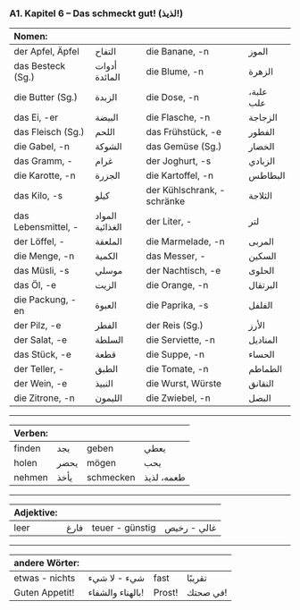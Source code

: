 ### A1. Kapitel 6 – Das schmeckt gut! (لذيذ!)

| Nomen: ||||
|:---|:---|:---|:---|
| der Apfel, Äpfel | التفاح | die Banane, -n | الموز |
| das Besteck (Sg.) | أدوات المائدة | die Blume, -n | الزهرة |
| die Butter (Sg.) | الزبدة | die Dose, -n | علبة، علب |
| das Ei, -er | البيضة | die Flasche, -n | الزجاجة |
| das Fleisch (Sg.) | اللحم | das Frühstück, -e | الفطور |
| die Gabel, -n | الشوكة | das Gemüse (Sg.) | الخضار |
| das Gramm, - | غرام | der Joghurt, -s | الزبادي |
| die Karotte, -n | الجزرة | die Kartoffel, -n | البطاطس |
| das Kilo, -s | كيلو | der Kühlschrank, -schränke | الثلاجة |
| das Lebensmittel, - | المواد الغذائية | der Liter, - | لتر |
| der Löffel, - | الملعقة | die Marmelade, -n | المربى |
| die Menge, -n | الكمية | das Messer, - | السكين |
| das Müsli, -s | موسلي | der Nachtisch, -e | الحلوى |
| das Öl, -e | الزيت | die Orange, -n | البرتقال |
| die Packung, -en | العبوة | die Paprika, -s | الفلفل |
| der Pilz, -e | الفطر | der Reis (Sg.) | الأرز |
| der Salat, -e | السلطة | die Serviette, -n | المناديل |
| das Stück, -e | قطعة | die Suppe, -n | الحساء |
| der Teller, - | الطبق | die Tomate, -n | الطماطم |
| der Wein, -e | النبيذ | die Wurst, Würste | النقانق |
| die Zitrone, -n | الليمون | die Zwiebel, -n | البصل |

---

| Verben: ||||
|:---|:---|:---|:---|
| finden | يجد | geben | يعطي |
| holen | يحضر | mögen | يحب |
| nehmen | يأخذ | schmecken | طعمه، لذيذ |

---

| Adjektive: ||||
|:---|:---|:---|:---|
| leer | فارغ | teuer - günstig | غالي - رخيص |

---

| andere Wörter: ||||
|:---|:---|:---|:---|
| etwas - nichts | شيء - لا شيء | fast | تقريبًا |
| Guten Appetit! | بالهناء والشفاء! | Prost! | في صحتك! |
